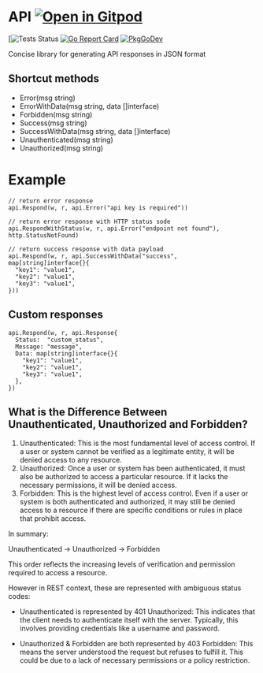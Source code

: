 # API <a href="https://gitpod.io/#https://github.com/gouniverse/api" style="float:right:"><img src="https://gitpod.io/button/open-in-gitpod.svg" alt="Open in Gitpod" loading="lazy"></a>

[![Tests Status](https://github.com/gouniverse/api/workflows/tests/badge.svg)
[![Go Report Card](https://goreportcard.com/badge/github.com/gouniverse/api)](https://goreportcard.com/report/github.com/gouniverse/api)
[![PkgGoDev](https://pkg.go.dev/badge/github.com/gouniverse/api)](https://pkg.go.dev/github.com/gouniverse/api)

Concise library for generating API responses in JSON format


## Shortcut methods

- Error(msg string)
- ErrorWithData(msg string, data []interface)
- Forbidden(msg string)
- Success(msg string)
- SuccessWithData(msg string, data []interface)
- Unauthenticated(msg string)
- Unauthorized(msg string)


# Example

```
// return error response
api.Respond(w, r, api.Error("api key is required"))

// return error response with HTTP status sode
api.RespondWithStatus(w, r, api.Error("endpoint not found"), http.StatusNotFound)

// return success response with data payload
api.Respond(w, r, api.SuccessWithData("success", map[string]interface{}{
  "key1": "value1",
  "key2": "value1",
  "key3": "value1",
}))
```

## Custom responses

```
api.Respond(w, r, api.Response{
  Status:  "custom_status",
  Message: "message",
  Data: map[string]interface{}{
    "key1": "value1",
    "key2": "value1",
    "key3": "value1",
  },
})
```

## What is the Difference Between Unauthenticated, Unauthorized and Forbidden?

1. Unauthenticated: This is the most fundamental level of access control. If a user or system cannot be verified as a legitimate entity, it will be denied access to any resource.
2. Unauthorized: Once a user or system has been authenticated, it must also be authorized to access a particular resource. If it lacks the necessary permissions, it will be denied access.
3. Forbidden: This is the highest level of access control. Even if a user or system is both authenticated and authorized, it may still be denied access to a resource if there are specific conditions or rules in place that prohibit access.

In summary:

Unauthenticated -> Unauthorized -> Forbidden

This order reflects the increasing levels of verification and permission required to access a resource.

However in REST context, these are represented with ambiguous status codes:

- Unauthenticated is represented by 401 Unauthorized: This indicates that the client needs to authenticate itself with the server. Typically, this involves providing credentials like a username and password.

- Unauthorized & Forbidden are both represented by 403 Forbidden: This means the server understood the request but refuses to fulfill it. This could be due to a lack of necessary permissions or a policy restriction.

